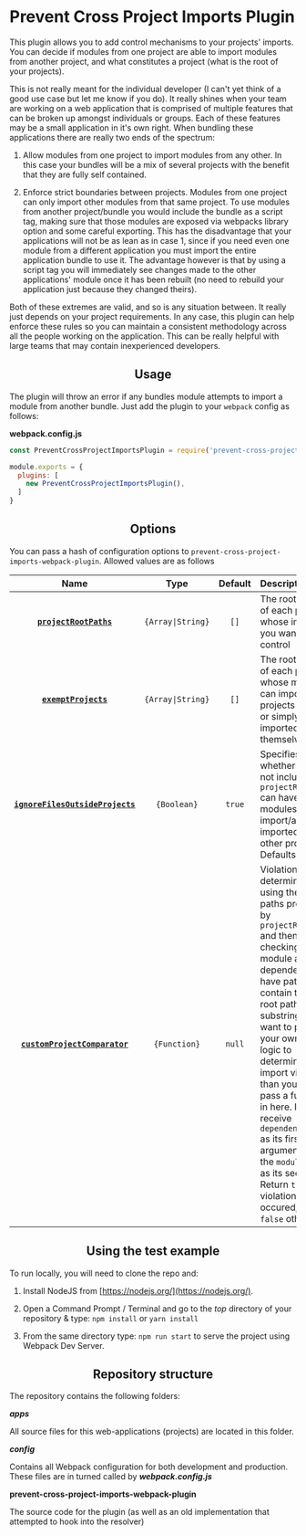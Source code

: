 # Prevent Cross Project Imports Plugin #

This plugin allows you to add control mechanisms to your projects' imports. You can decide if modules
from one project are able to import modules from another project, and what constitutes a project (what is the root of your projects). 

This is not really meant for the individual developer (I can't yet think of a good use case but let 
me know if you do). It really shines when your team are working on a web application that is comprised 
of multiple features that can be broken up amongst individuals or groups. Each of these features may
be a small application in it's own right. When bundling these applications there are really two ends of the
spectrum: 

1. Allow modules from one project to import modules from any other. In this case your bundles will be a mix
of several projects with the benefit that they are fully self contained.

2. Enforce strict boundaries between projects. Modules from one project can only import other modules from 
that same project. To use modules from another project/bundle you would include the bundle as a script tag,
making sure that those modules are exposed via webpacks library option and some careful exporting. This has
the disadvantage that your applications will not be as lean as in case 1, since if you need even one module 
from a different application you must import the entire application bundle to use it. The advantage however
is that by using a script tag you will immediately see changes made to the other applications' module once it
has been rebuilt (no need to rebuild your application just because they changed theirs).


Both of these extremes are valid, and so is any situation between. It really just depends on your project
requirements. In any case, this plugin can help enforce these rules so you can maintain a consistent 
methodology across all the people working on the application. This can be really helpful with large teams that
may contain inexperienced developers.



<h2 align="center">Usage</h2>

The plugin will throw an error if any bundles module attempts to import
a module from another bundle. Just add the plugin to your `webpack`
config as follows:

**webpack.config.js**
```js
const PreventCrossProjectImportsPlugin = require('prevent-cross-project-imports-webpack-plugin');

module.exports = {
  plugins: [
    new PreventCrossProjectImportsPlugin(),
  ]
}
```


<h2 align="center">Options</h2>

You can pass a hash of configuration options to `prevent-cross-project-imports-webpack-plugin`.
Allowed values are as follows

|Name|Type|Default|Description|
|:--:|:--:|:-----:|:----------|
|**[`projectRootPaths`](#)**|`{Array\|String}`|`[]`|The root folder of each project whose imports you want to control|
|**[`exemptProjects`](#)**|`{Array\|String}`|`[]`|The root folder of each project whose modules can import other projects modules or simply be imported themselves|
|**[`ignoreFilesOutsideProjects`](#)**|`{Boolean}`|`true`|Specifies whether projects not included in `projectRootPaths` can have modules that import/are imported by other projects. Defaults to `true`|
|**[`customProjectComparator`](#)**|`{Function}`|`null`|Violations are determined by using the root paths provided by `projectRootPaths` and then checking if a module and it's dependency have paths that contain the same root path substring. If you want to perform your own custom logic to determine an import violation than you can pass a function in here. It will receive `dependencyPath` as its first argument and the `modulePath` as its second. Return `true` if a violation has occured, and `false` otherwise|


<h2 align="center">Using the test example</h2>

To run locally, you will need to clone the repo and:

1. Install NodeJS from [https://nodejs.org/](https://nodejs.org/).

2. Open a Command Prompt / Terminal and go to the *top* directory of your repository & type: `npm install` or `yarn install`

3. From the same directory type: `npm run start` to serve the project using Webpack Dev Server.


<h2 align="center">Repository structure</h2>


The repository contains the following folders:

**_apps_**

All source files for this web-applications (projects) are located in this folder.

**_config_**

Contains all Webpack configuration for both development and production. These files are in turned called by **_webpack.config.js_**

**prevent-cross-project-imports-webpack-plugin**

The source code for the plugin (as well as an old implementation that attempted to hook into 
the resolver)
